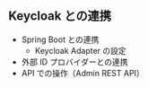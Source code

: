 ## Keycloak との連携

- Spring Boot との連携
  - Keycloak Adapter の設定
- 外部 ID プロバイダーとの連携
- API での操作（Admin REST API）
